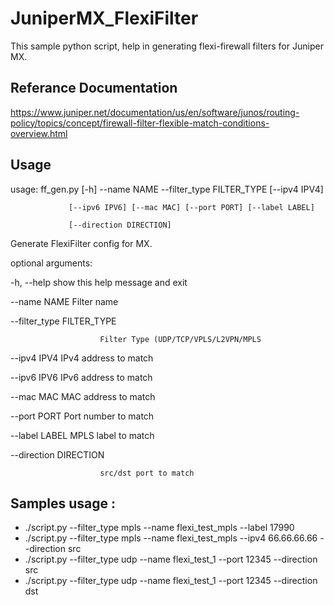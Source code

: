 # JuniperMX_FlexiFilter
 This sample python script, help in generating flexi-firewall filters for Juniper MX.
 
## Referance Documentation

 https://www.juniper.net/documentation/us/en/software/junos/routing-policy/topics/concept/firewall-filter-flexible-match-conditions-overview.html 

## Usage
  usage: ff_gen.py [-h] --name NAME --filter_type FILTER_TYPE [--ipv4 IPV4]
  
                 [--ipv6 IPV6] [--mac MAC] [--port PORT] [--label LABEL]
                 
                 [--direction DIRECTION]
                 

  Generate FlexiFilter config for MX.
  

  optional arguments:
  
   -h, --help            show this help message and exit
   
   
   --name NAME           Filter name
   
   --filter_type FILTER_TYPE
   
                        Filter Type (UDP/TCP/VPLS/L2VPN/MPLS
                        
   --ipv4 IPV4           IPv4 address to match
   
   --ipv6 IPV6           IPv6 address to match
   
   --mac MAC             MAC address to match
   
   --port PORT           Port number to match
   
   --label LABEL         MPLS label to match
   
   --direction DIRECTION
   
                        src/dst port to match
                        

## Samples usage :
 - ./script.py --filter_type mpls --name flexi_test_mpls --label 17990
 - ./script.py --filter_type mpls --name flexi_test_mpls --ipv4 66.66.66.66 --direction src
 - ./script.py --filter_type udp --name flexi_test_1 --port 12345 --direction src
 - ./script.py --filter_type udp --name flexi_test_1 --port 12345 --direction dst


